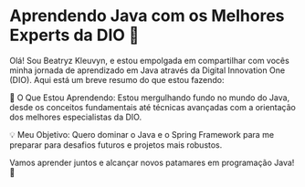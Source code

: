 # Aprendendo Java com os Melhores Experts da DIO 🚀

Olá! Sou Beatryz Kleuvyn, e estou empolgada em compartilhar com vocês minha jornada de aprendizado em Java através da Digital Innovation One (DIO). Aqui está um breve resumo do que estou fazendo:

📘 O Que Estou Aprendendo: Estou mergulhando fundo no mundo do Java, desde os conceitos fundamentais até técnicas avançadas com a orientação dos melhores especialistas da DIO.

💡 Meu Objetivo: Quero dominar o Java e o Spring Framework para me preparar para desafios futuros e projetos mais robustos.

Vamos aprender juntos e alcançar novos patamares em programação Java! 🌟
